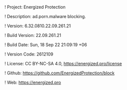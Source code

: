 ! Project: Energized Protection

! Description: ad.porn.malware blocking.

! Version: 6.32.0810.22.09.261.21

! Build Version: 22.09.261.21

! Build Date: Sun, 18 Sep 22 21:09:19 +06

! Version Code: 2612109

! License: CC BY-NC-SA 4.0, https://energized.pro/license

! Github: https://github.com/EnergizedProtection/block

! Web: https://energized.pro
